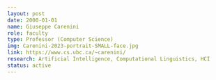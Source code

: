 ```yaml
---
layout: post
date: 2000-01-01
name: Giuseppe Carenini
role: faculty
type: Professor (Computer Science)
img: Carenini-2023-portrait-SMALL-face.jpg
link: https://www.cs.ubc.ca/~carenini/
research: Artificial Intelligence, Computational Linguistics, HCI
status: active
---
```


